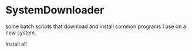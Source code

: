 # SystemDownloader
 
 
 some batch scripts that download and install common programs I use on a new system. 
 
 Install all  
